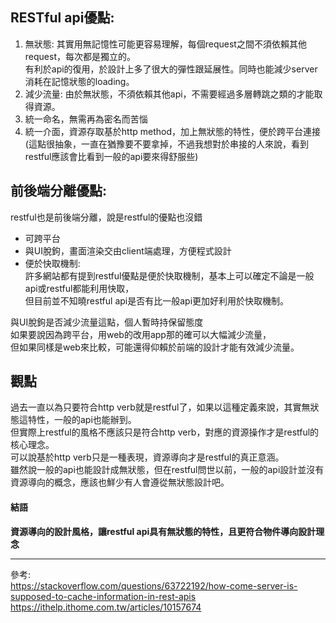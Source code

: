 ## RESTful api優點:
1. 無狀態:
   其實用無記憶性可能更容易理解，每個request之間不須依賴其他request，每次都是獨立的。  
   有利於api的復用，於設計上多了很大的彈性跟延展性。同時也能減少server消耗在記憶狀態的loading。
2. 減少流量: 由於無狀態，不須依賴其他api，不需要經過多層轉跳之類的才能取得資源。
3. 統一命名，無需再為密名而苦惱
4. 統一介面，資源存取基於http method，加上無狀態的特性，便於跨平台連接
   (這點很抽象，一直在猶豫要不要拿掉，不過我想對於串接的人來說，看到restful應該會比看到一般的api要來得舒服些)
   
## 前後端分離優點:
restful也是前後端分離，說是restful的優點也沒錯
* 可跨平台
* 與UI脫鉤，畫面渲染交由client端處理，方便程式設計
* 便於快取機制:  
  許多網站都有提到restful優點是便於快取機制，基本上可以確定不論是一般api或restful都能利用快取，  
  但目前並不知曉restful api是否有比一般api更加好利用於快取機制。


與UI脫鉤是否減少流量這點，個人暫時持保留態度  
如果要說因為跨平台，用web的改用app那的確可以大幅減少流量，  
但如果同樣是web來比較，可能還得仰賴於前端的設計才能有效減少流量。


## 觀點
過去一直以為只要符合http verb就是restful了，如果以這種定義來說，其實無狀態這特性，一般的api也能辦到。  
但實際上restful的風格不應該只是符合http verb，對應的資源操作才是restful的核心理念。  
可以說基於http verb只是一種表現，資源導向才是restful的真正意涵。  
雖然說一般的api也能設計成無狀態，但在restful問世以前，一般的api設計並沒有資源導向的概念，應該也鮮少有人會遵從無狀態設計吧。  

#### 結語
__資源導向的設計風格，讓restful api具有無狀態的特性，且更符合物件導向設計理念__


- - - 
參考:  
https://stackoverflow.com/questions/63722192/how-come-server-is-supposed-to-cache-information-in-rest-apis  
https://ithelp.ithome.com.tw/articles/10157674  
